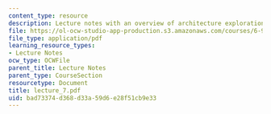 ```yaml
---
content_type: resource
description: Lecture notes with an overview of architecture exploration in Bluespec?.
file: https://ol-ocw-studio-app-production.s3.amazonaws.com/courses/6-973-communication-system-design-spring-2006/bad73374d368d33a59d6e28f51cb9e33_lecture_7.pdf
file_type: application/pdf
learning_resource_types:
- Lecture Notes
ocw_type: OCWFile
parent_title: Lecture Notes
parent_type: CourseSection
resourcetype: Document
title: lecture_7.pdf
uid: bad73374-d368-d33a-59d6-e28f51cb9e33
---
```

